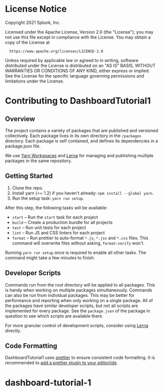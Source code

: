 # License Notice
Copyright 2021 Splunk, Inc.

Licensed under the Apache License, Version 2.0 (the "License");
you may not use this file except in compliance with the License.
You may obtain a copy of the License at

      https://www.apache.org/licenses/LICENSE-2.0

Unless required by applicable law or agreed to in writing, software
distributed under the License is distributed on an "AS IS" BASIS,
WITHOUT WARRANTIES OR CONDITIONS OF ANY KIND, either express or implied.
See the License for the specific language governing permissions and
limitations under the License.

# Contributing to DashboardTutorial1

## Overview

The project contains a variety of packages that are published and versioned collectively. Each package lives in its own 
directory in the `/packages` directory. Each package is self contained, and defines its dependencies in a package.json file.

We use [Yarn Workspaces](https://yarnpkg.com/lang/en/docs/workspaces/) and [Lerna](https://github.com/lerna/lerna) for
managing and publishing multiple packages in the same repository.


## Getting Started

1. Clone the repo.
2. Install yarn (>= 1.2) if you haven't already: `npm install --global yarn`.
3. Run the setup task: `yarn run setup`.

After this step, the following tasks will be available:

* `start` – Run the `start` task for each project
* `build` – Create a production bundle for all projects
* `test` – Run unit tests for each project
* `lint` – Run JS and CSS linters for each project
* `format` – Run prettier to auto-format `*.js`, `*.jsx` and `*.css` files. This command will overwrite files without 
asking, `format:verify` won't.

Running `yarn run setup` once is required to enable all other tasks. The command might take a few minutes to finish.


## Developer Scripts

Commands run from the root directory will be applied to all packages. This is handy when working on multiple packages 
simultaneously. Commands can also be run from individual packages. This may be better for performance and reporting when
 only working on a single package. All of the packages have similar developer scripts, but not all scripts are implemented 
 for every package. See the `package.json` of the package in question to see which scripts are available there.

For more granular control of development scripts, consider using [Lerna](https://github.com/lerna/lerna) directly.


## Code Formatting

DashboardTutorial1 uses [prettier](https://github.com/prettier/prettier) to ensure consistent code formatting. It is recommended
 to [add a prettier plugin to your editor/ide](https://github.com/prettier/prettier#editor-integration).
# dashboard-tutorial-1
